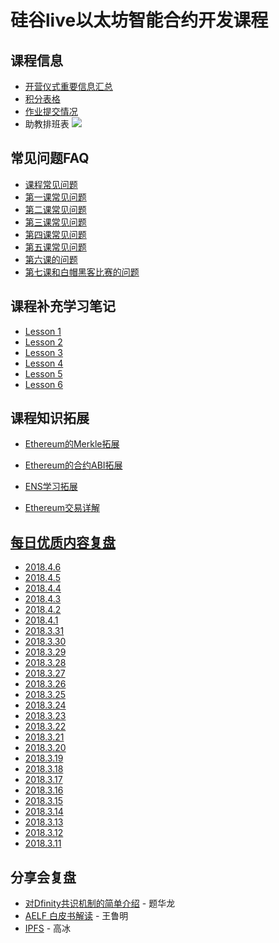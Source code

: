 # 硅谷live以太坊智能合约开发课程

## 课程信息
- [开营仪式重要信息汇总](daily-review/posts/3/开营仪式重要信息汇总.md)
- [积分表格](https://docs.google.com/spreadsheets/d/1wFIaFeGkuZ5FF4qDSQX2eSNcmvnfPR7bosbu2x7ySYE/edit?ts=5aa0e091#gid=105166377)
- [作业提交情况](http://gg.czk1.com/guigu/)
- 助教排班表
![](daily-review/posts/3/images/2018.3.11_TA.jpg)

## 常见问题FAQ
- [课程常见问题](FAQ/智能合约开发FAQ-0.md)
- [第一课常见问题](FAQ/智能合约开发FAQ-1.md)
- [第二课常见问题](FAQ/智能合约开发FAQ-2.md)
- [第三课常见问题](FAQ/智能合约开发FAQ-3.md)
- [第四课常见问题](FAQ/智能合约开发FAQ-4.md)
- [第五课常见问题](FAQ/智能合约开发FAQ-5.md)
- [第六课的问题](FAQ/智能合约开发FAQ-6.md)
- [第七课和白帽黑客比赛的问题](FAQ/智能合约开发FAQ-7&Competition.md)

## 课程补充学习笔记
- [Lesson 1](https://github.com/Guigulive/Wiki/wiki/Lesson-1-%E8%A1%A5%E5%85%85%E5%AD%A6%E4%B9%A0%E7%AC%94%E8%AE%B0)
- [Lesson 2](https://github.com/Guigulive/Wiki/wiki/Lesson-2-%E8%A1%A5%E5%85%85%E5%AD%A6%E4%B9%A0%E7%AC%94%E8%AE%B0)
- [Lesson 3](https://github.com/Guigulive/Wiki/wiki/Lesson-3-%E8%A1%A5%E5%85%85%E5%AD%A6%E4%B9%A0%E7%AC%94%E8%AE%B0)
- [Lesson 4](https://github.com/Guigulive/Wiki/wiki/Lesson-4-%E8%A1%A5%E5%85%85%E5%AD%A6%E4%B9%A0%E7%AC%94%E8%AE%B0)
- [Lesson 5](https://github.com/Guigulive/Wiki/wiki/Lesson-5-%E8%A1%A5%E5%85%85%E5%AD%A6%E4%B9%A0%E7%AC%94%E8%AE%B0)
- [Lesson 6](https://github.com/Guigulive/Wiki/wiki/Lesson-6-%E8%A1%A5%E5%85%85%E5%AD%A6%E4%B9%A0%E7%AC%94%E8%AE%B0)

## 课程知识拓展

- [Ethereum的Merkle拓展](https://github.com/Guigulive/Wiki/wiki/Ethereum%E7%9A%84Merkle%E6%8B%93%E5%B1%95)

- [Ethereum的合约ABI拓展](https://github.com/Guigulive/Wiki/wiki/Ethereum%E7%9A%84%E5%90%88%E7%BA%A6ABI%E6%8B%93%E5%B1%95)

- [ENS学习拓展](https://github.com/Guigulive/Wiki/wiki/ENS%E5%AD%A6%E4%B9%A0%E6%8B%93%E5%B1%95)

- [Ethereum交易详解](https://github.com/Guigulive/Wiki/wiki/Ethereum%E4%BA%A4%E6%98%93%E8%AF%A6%E8%A7%A3)

## [每日优质内容复盘](daily-review/README.md)
- [2018.4.6](daily-review/posts/3/2018.4.6.md)
- [2018.4.5](daily-review/posts/3/2018.4.5.md)
- [2018.4.4](daily-review/posts/3/2018.4.4.md)
- [2018.4.3](daily-review/posts/3/2018.4.3.md)
- [2018.4.2](daily-review/posts/3/2018.4.2.md)
- [2018.4.1](daily-review/posts/3/2018.4.1.md)
- [2018.3.31](daily-review/posts/3/2018.3.31.md)
- [2018.3.30](daily-review/posts/3/2018.3.30.md)
- [2018.3.29](daily-review/posts/3/2018.3.29.md)
- [2018.3.28](daily-review/posts/3/2018.3.28.md)
- [2018.3.27](daily-review/posts/3/2018.3.27.md)
- [2018.3.26](daily-review/posts/3/2018.3.26.md)
- [2018.3.25](daily-review/posts/3/2018.3.25.md)
- [2018.3.24](daily-review/posts/3/2018.3.24.md)
- [2018.3.23](daily-review/posts/3/2018.3.23.md)
- [2018.3.22](daily-review/posts/3/2018.3.22.md)
- [2018.3.21](daily-review/posts/3/2018.3.21.md)
- [2018.3.20](daily-review/posts/3/2018.3.20.md)
- [2018.3.19](daily-review/posts/3/2018.3.19.md)
- [2018.3.18](daily-review/posts/3/2018.3.18.md)
- [2018.3.17](daily-review/posts/3/2018.3.17.md)
- [2018.3.16](daily-review/posts/3/2018.3.16.md)
- [2018.3.15](daily-review/posts/3/2018.3.15.md)
- [2018.3.14](daily-review/posts/3/2018.3.14.md)
- [2018.3.13](daily-review/posts/3/2018.3.13.md)
- [2018.3.12](daily-review/posts/3/2018.3.12.md)
- [2018.3.11](daily-review/posts/3/2018.3.11.md)

## 分享会复盘

- [对Dfinity共识机制的简单介绍](weekly-seminar/2018.03.17-dfinity/2018.03.17-dfinity-consensus.md) - 题华龙
- [AELF 白皮书解读](weekly-seminar/2018.03.24-aelf/2018.03.24-aelf.md) - 王鲁明
- [IPFS](weekly-seminar/2018.03.30-ipfs/2018.03.30-ipfs.md) - 高冰
